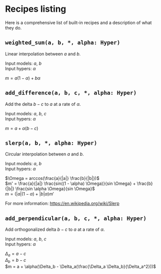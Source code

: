 # Recipes listing

Here is a comprehensive list of built-in recipes and a description of what they do.

## `weighted_sum(a, b, *, alpha: Hyper)`

Linear interpolation between $a$ and $b$.

Input models: $a$, $b$  
Input hypers: $\alpha$

$m = a(1 - \alpha) + b\alpha$

## `add_difference(a, b, c, *, alpha: Hyper)`

Add the delta $b - c$ to $a$ at a rate of $\alpha$.

Input models: $a$, $b$, $c$  
Input hypers: $\alpha$

$m = a + \alpha(b - c)$

## `slerp(a, b, *, alpha: Hyper)`

Circular interpolation between $a$ and $b$.

Input models: $a$, $b$  
Input hypers: $\alpha$

$\Omega = arccos(\frac{a}{|a|} \frac{b}{|b|})$  
$m' = \frac{a}{|a|} \frac{sin((1 - \alpha) \Omega)}{sin \Omega} + \frac{b}{|b|} \frac{sin \alpha \Omega}{sin \Omega}$  
$m = (|a|(1-\alpha) + |b|\alpha) m'$

For more information: https://en.wikipedia.org/wiki/Slerp

## `add_perpendicular(a, b, c, *, alpha: Hyper)`

Add orthogonalized delta $b - c$ to $a$ at a rate of $\alpha$.

Input models: $a$, $b$, $c$  
Input hypers: $\alpha$

$\Delta_a = a - c$  
$\Delta_b = b - c$  
$m = a + \alpha(\Delta_b - \Delta_a(\frac{\Delta_a \Delta_b}{\Delta_a^2}))$
